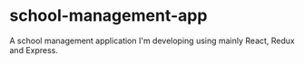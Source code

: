 # school-management-app
A school management application I'm developing using mainly React, Redux and Express.
